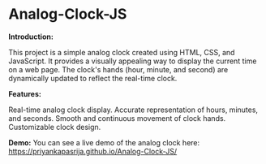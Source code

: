# Analog-Clock-JS

**Introduction:**

This project is a simple analog clock created using HTML, CSS, and JavaScript. It provides a visually appealing way to display the current time on a web page. The clock's hands (hour, minute, and second) are dynamically updated to reflect the real-time clock.

**Features:**

Real-time analog clock display.
Accurate representation of hours, minutes, and seconds.
Smooth and continuous movement of clock hands.
Customizable clock design.

**Demo:**
You can see a live demo of the analog clock here: https://priyankapasrija.github.io/Analog-Clock-JS/
